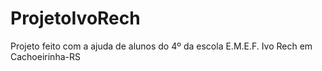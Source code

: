 # ProjetoIvoRech
Projeto feito com a ajuda de alunos do 4º da escola E.M.E.F. Ivo Rech em Cachoeirinha-RS
